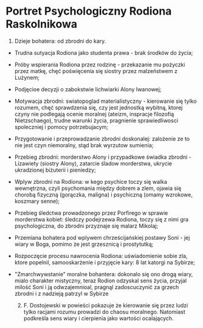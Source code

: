 # Portret Psychologiczny Rodiona Raskolnikowa

1. Dzieje bohatera: od zbrodni do kary.

- Trudna sutyacja Rodiona jako studenta prawa - brak środków do życia;
- Próby wspierania Rodiona przez rodzinę - przekazanie mu pożyczki przez matkę, chęć poświęcenia się siostry przez malzeństwem z Lużynem;
- Podjęcioe decyzji o zabokstwie lichwiarki Alony Iwanowej;
- Motywacja zbrodni: swiatopoglad materialistyczny - kierowanie się tylko rozumem, chęć sprawdzenia się, czy jest jednostką wybitną, ktorej czyny nie podlegają ocenie moralnej (ateizm, inspracje filozofią Nietzschaego), trudne warunki życia, pragnienie sprawiedliwosci spoleczniej i pomocy potrzebujacym;
- Przygotowanie i przeprowadzanie zbrodni doskonalej: zalożenie ze to nie jest czyn niemoralny, stąd brak wyrzutow sumienia;
- Przebieg zbrodni: morderstwo Alony i przypadkowe świadka zbrodni - Lizawiety (siostry Alony), zatarcie śladow morderstwa, ukrycie ukradzionej biżuterii i pieniedzy;
- Wplyw zbrodni na Rodiona: w kego psychice toczy się walka wewnętrzna, czyli psychomania między dobrem a zlem, ojawia się chorobą fizyczną (gorączka, maligna) i psychiczną (omamy wzrokowe, koszmary senne);
- Przebieg śledctwa prowadzonego przez Porfirego w sprawie morderstwa kobiet: śledczy podejrzewa Rodiona, toczy się z nimi gra psychologiczna, do zbrodni przyznaje się malarz Mikolaj;
- Przemiana bohatera pod wplywem chrześcijańskiej postawy Soni - jej wiary w Boga, pomimo że jest grzesznicą i prostytutką;
- Rozpoczęcie procesu nawrocenia Rodiona: uświadomienie sobie zla, ktore popelnil, samooskarżenie i przyjęcie kary: 8 lat katorgi na Sybirze;
- "Zmarchwywstanie" moralne bohantera: dokonalo się ono drogą wiary, mialo charakter mistyczny, teraz Rodion odzyskal sens życia, przyjal milość Soni i ją odwzajemnioal, pragnąl zadoscuczynić za grzech zbrodni i z nadzieją patrzyl w Sybirze

    2. F. Dostojewski w powieści pokazuje że kierowanie się przez ludzi tylko racjami rozumu prowadzi do chaosu moralnego. Natomiast podkreśla sens wiary i cierpienia jako wartości ocalających.

